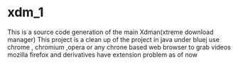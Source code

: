 # xdm_1

This is a source code generation of the main Xdman(xtreme download manager)
This project is a clean up of the project in java under  bluej
use chrome , chromium ,opera  or any chrone based web browser to grab videos
mozilla firefox and derivatives  have extension problem as of now

